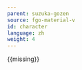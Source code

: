 ```yaml
---
parent: suzuka-gozen
source: fgo-material-v
id: character
language: zh
weight: 4
---
```


{{missing}}
